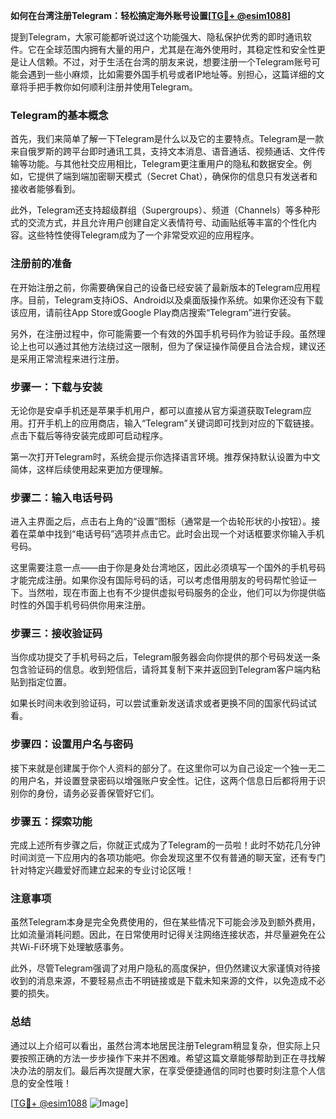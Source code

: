 **如何在台湾注册Telegram：轻松搞定海外账号设置[[TG💪+ @esim1088](https://t.me/s/esim1088)]**

提到Telegram，大家可能都听说过这个功能强大、隐私保护优秀的即时通讯软件。它在全球范围内拥有大量的用户，尤其是在海外使用时，其稳定性和安全性更是让人信赖。不过，对于生活在台湾的朋友来说，想要注册一个Telegram账号可能会遇到一些小麻烦，比如需要外国手机号或者IP地址等。别担心，这篇详细的文章将手把手教你如何顺利注册并使用Telegram。

### Telegram的基本概念

首先，我们来简单了解一下Telegram是什么以及它的主要特点。Telegram是一款来自俄罗斯的跨平台即时通讯工具，支持文本消息、语音通话、视频通话、文件传输等功能。与其他社交应用相比，Telegram更注重用户的隐私和数据安全。例如，它提供了端到端加密聊天模式（Secret Chat），确保你的信息只有发送者和接收者能够看到。

此外，Telegram还支持超级群组（Supergroups）、频道（Channels）等多种形式的交流方式，并且允许用户创建自定义表情符号、动画贴纸等丰富的个性化内容。这些特性使得Telegram成为了一个非常受欢迎的应用程序。

### 注册前的准备

在开始注册之前，你需要确保自己的设备已经安装了最新版本的Telegram应用程序。目前，Telegram支持iOS、Android以及桌面版操作系统。如果你还没有下载该应用，请前往App Store或Google Play商店搜索“Telegram”进行安装。

另外，在注册过程中，你可能需要一个有效的外国手机号码作为验证手段。虽然理论上也可以通过其他方法绕过这一限制，但为了保证操作简便且合法合规，建议还是采用正常流程来进行注册。

### 步骤一：下载与安装

无论你是安卓手机还是苹果手机用户，都可以直接从官方渠道获取Telegram应用。打开手机上的应用商店，输入“Telegram”关键词即可找到对应的下载链接。点击下载后等待安装完成即可启动程序。

第一次打开Telegram时，系统会提示你选择语言环境。推荐保持默认设置为中文简体，这样后续使用起来更加方便理解。

### 步骤二：输入电话号码

进入主界面之后，点击右上角的“设置”图标（通常是一个齿轮形状的小按钮）。接着在菜单中找到“电话号码”选项并点击它。此时会出现一个对话框要求你输入手机号码。

这里需要注意一点——由于你是身处台湾地区，因此必须填写一个国外的手机号码才能完成注册。如果你没有国际号码的话，可以考虑借用朋友的号码帮忙验证一下。当然啦，现在市面上也有不少提供虚拟号码服务的企业，他们可以为你提供临时性的外国手机号码供你用来注册。

### 步骤三：接收验证码

当你成功提交了手机号码之后，Telegram服务器会向你提供的那个号码发送一条包含验证码的信息。收到短信后，请将其复制下来并返回到Telegram客户端内粘贴到指定位置。

如果长时间未收到验证码，可以尝试重新发送请求或者更换不同的国家代码试试看。

### 步骤四：设置用户名与密码

接下来就是创建属于你个人资料的部分了。在这里你可以为自己设定一个独一无二的用户名，并设置登录密码以增强账户安全性。记住，这两个信息日后都将用于识别你的身份，请务必妥善保管好它们。

### 步骤五：探索功能

完成上述所有步骤之后，你就正式成为了Telegram的一员啦！此时不妨花几分钟时间浏览一下应用内的各项功能吧。你会发现这里不仅有普通的聊天室，还有专门针对特定兴趣爱好而建立起来的专业讨论区哦！

### 注意事项

虽然Telegram本身是完全免费使用的，但在某些情况下可能会涉及到额外费用，比如流量消耗问题。因此，在日常使用时记得关注网络连接状态，并尽量避免在公共Wi-Fi环境下处理敏感事务。

此外，尽管Telegram强调了对用户隐私的高度保护，但仍然建议大家谨慎对待接收到的消息来源，不要轻易点击不明链接或是下载未知来源的文件，以免造成不必要的损失。

### 总结

通过以上介绍可以看出，虽然台湾本地居民注册Telegram稍显复杂，但实际上只要按照正确的方法一步步操作下来并不困难。希望这篇文章能够帮助到正在寻找解决办法的朋友们。最后再次提醒大家，在享受便捷通信的同时也要时刻注意个人信息的安全性哦！

[[TG💪+ @esim1088](https://t.me/s/esim1088) ![Image](https://i.postimg.cc/4NQfJmqS/Snipaste-2025-05-13-00-14-12.png)]
